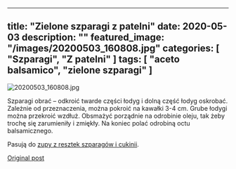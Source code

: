 
---
title: "Zielone szparagi z patelni"
date: 2020-05-03
description: ""
featured_image: "/images/20200503_160808.jpg"
categories: [ "Szparagi", "Z patelni" ]
tags: [ "aceto balsamico", "zielone szparagi" ]
---

<!-- Number 31 -->

![20200503_160808.jpg](/statystycznakuchnia/images/20200503_160808.jpg)

Szparagi obrać – odkroić twarde części łodyg i dolną część łodyg oskrobać. Zależnie od przeznaczenia, można pokroić na kawałki 3-4 cm. Grube łodygi można przekroić wzdłuż. Obsmażyć porządnie na odrobinie oleju, tak żeby trochę się zarumieniły i zmiękły. Na koniec polać odrobiną octu balsamicznego.

Pasują do [zupy z resztek szparagów i cukinii](https://statystycznakuchnia.wordpress.com/2020/05/03/zielone-szparagi-z-patelni/).



[Original post](https://statystycznakuchnia.wordpress.com/2020/05/03/zielone-szparagi-z-patelni/)


